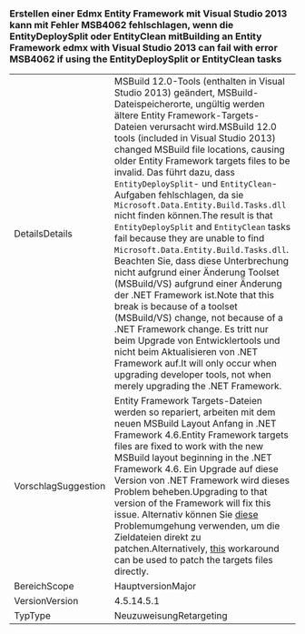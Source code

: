 ### <a name="building-an-entity-framework-edmx-with-visual-studio-2013-can-fail-with-error-msb4062-if-using-the-entitydeploysplit-or-entityclean-tasks"></a><span data-ttu-id="87b1e-101">Erstellen einer Edmx Entity Framework mit Visual Studio 2013 kann mit Fehler MSB4062 fehlschlagen, wenn die EntityDeploySplit oder EntityClean mit</span><span class="sxs-lookup"><span data-stu-id="87b1e-101">Building an Entity Framework edmx with Visual Studio 2013 can fail with error MSB4062 if using the EntityDeploySplit or EntityClean tasks</span></span>

|   |   |
|---|---|
|<span data-ttu-id="87b1e-102">Details</span><span class="sxs-lookup"><span data-stu-id="87b1e-102">Details</span></span>|<span data-ttu-id="87b1e-103">MSBuild 12.0-Tools (enthalten in Visual Studio 2013) geändert, MSBuild-Dateispeicherorte, ungültig werden ältere Entity Framework-Targets-Dateien verursacht wird.</span><span class="sxs-lookup"><span data-stu-id="87b1e-103">MSBuild 12.0 tools (included in Visual Studio 2013) changed MSBuild file locations, causing older Entity Framework targets files to be invalid.</span></span> <span data-ttu-id="87b1e-104">Das führt dazu, dass <code>EntityDeploySplit</code>- und <code>EntityClean</code>-Aufgaben fehlschlagen, da sie <code>Microsoft.Data.Entity.Build.Tasks.dll</code> nicht finden können.</span><span class="sxs-lookup"><span data-stu-id="87b1e-104">The result is that <code>EntityDeploySplit</code> and <code>EntityClean</code> tasks fail because they are unable to find <code>Microsoft.Data.Entity.Build.Tasks.dll</code>.</span></span> <span data-ttu-id="87b1e-105">Beachten Sie, dass diese Unterbrechung nicht aufgrund einer Änderung Toolset (MSBuild/VS) aufgrund einer Änderung der .NET Framework ist.</span><span class="sxs-lookup"><span data-stu-id="87b1e-105">Note that this break is because of a toolset (MSBuild/VS) change, not because of a .NET Framework change.</span></span> <span data-ttu-id="87b1e-106">Es tritt nur beim Upgrade von Entwicklertools und nicht beim Aktualisieren von .NET Framework auf.</span><span class="sxs-lookup"><span data-stu-id="87b1e-106">It will only occur when upgrading developer tools, not when merely upgrading the .NET Framework.</span></span>|
|<span data-ttu-id="87b1e-107">Vorschlag</span><span class="sxs-lookup"><span data-stu-id="87b1e-107">Suggestion</span></span>|<span data-ttu-id="87b1e-108">Entity Framework Targets-Dateien werden so repariert, arbeiten mit dem neuen MSBuild Layout Anfang in .NET Framework 4.6.</span><span class="sxs-lookup"><span data-stu-id="87b1e-108">Entity Framework targets files are fixed to work with the new MSBuild layout beginning in the .NET Framework 4.6.</span></span> <span data-ttu-id="87b1e-109">Ein Upgrade auf diese Version von .NET Framework wird dieses Problem beheben.</span><span class="sxs-lookup"><span data-stu-id="87b1e-109">Upgrading to that version of the Framework will fix this issue.</span></span> <span data-ttu-id="87b1e-110">Alternativ können Sie [diese](http://stackoverflow.com/a/24249247/131944) Problemumgehung verwenden, um die Zieldateien direkt zu patchen.</span><span class="sxs-lookup"><span data-stu-id="87b1e-110">Alternatively, [this](http://stackoverflow.com/a/24249247/131944) workaround can be used to patch the targets files directly.</span></span>|
|<span data-ttu-id="87b1e-111">Bereich</span><span class="sxs-lookup"><span data-stu-id="87b1e-111">Scope</span></span>|<span data-ttu-id="87b1e-112">Hauptversion</span><span class="sxs-lookup"><span data-stu-id="87b1e-112">Major</span></span>|
|<span data-ttu-id="87b1e-113">Version</span><span class="sxs-lookup"><span data-stu-id="87b1e-113">Version</span></span>|<span data-ttu-id="87b1e-114">4.5.1</span><span class="sxs-lookup"><span data-stu-id="87b1e-114">4.5.1</span></span>|
|<span data-ttu-id="87b1e-115">Typ</span><span class="sxs-lookup"><span data-stu-id="87b1e-115">Type</span></span>|<span data-ttu-id="87b1e-116">Neuzuweisung</span><span class="sxs-lookup"><span data-stu-id="87b1e-116">Retargeting</span></span>|

